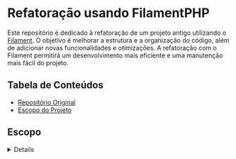 # Refatoração usando FilamentPHP

Este repositório é dedicado à refatoração de um projeto antigo utilizando o [Filament](https://filamentphp.com/). O objetivo é melhorar a estrutura e a organização do código, além de adicionar novas funcionalidades e otimizações. A refatoração com o Filament permitirá um desenvolvimento mais eficiente e uma manutenção mais fácil do projeto.

## Tabela de Conteúdos

- [Repositório Original](https://github.com/rugalbless/TestPHP)
- [Escopo do Projeto](#escopo)



## Escopo 
<details> <br>
    
> <strong>  Requisitos   </strong>
>>O administrador terá a função de realizar um CRUD que envolve as entidades Escola, Turma e Professor. O gerenciamento dos professores, além de CRUD, deverá ter a função de associar o professor a alguma turma e também conceder acesso ao sistema para ele, com opções de visualizar informações da escola à qual está vinculado. 

<br> 

<details>
<summary> <strong> Diagrama de Caso de Uso </strong> </summary>
  <h2 text align = "center" ><strong>Diagrama de Caso de Uso</strong></h2>
  <img src="https://github.com/rugalbless/makeover-using-filamentPHP/assets/150086518/0ec3f92e-9727-4ef3-83e4-c706c8289405" alt="Diagrama de Caso de Uso">
</details>

<details>
    <summary> <strong> Diagrama de Classe  </strong> </summary>
    <h2 text align = "center" >Diagrama de Classe</h2>
    <img src="https://github.com/rugalbless/makeover-using-filamentPHP/assets/150086518/e5e1cfc1-cbb7-44d1-a8b0-1f2a333565b3" alt="Diagrama de Classe">
  </details>
</details>
